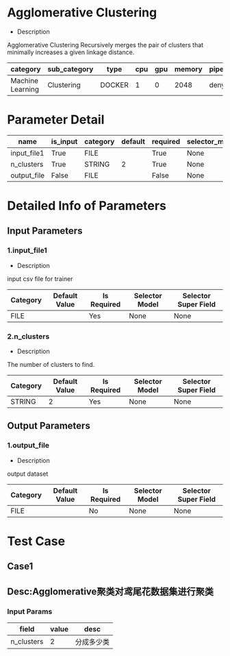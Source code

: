 # Agglomerative Clustering
+ Description

Agglomerative Clustering Recursively merges the pair of clusters that minimally increases a given linkage distance.

| category | sub_category | type | cpu | gpu | memory | pipe_status |
| --- | --- | --- | --- | --- | --- | --- |
| Machine Learning | Clustering | DOCKER | 1 | 0 | 2048 | deny |


# Parameter Detail

| name | is_input | category | default | required | selector_model |
| --- | --- | --- | --- | --- | --- |
| input_file1 | True | FILE |  | True | None |
| n_clusters | True | STRING | 2 | True | None |
| output_file | False | FILE |  | False | None |


# Detailed Info of Parameters
## Input Parameters
### 1.input_file1
+ Description

input csv file for trainer

| Category | Default Value | Is Required | Selector Model | Selector Super Field |
| --- | --- | --- | --- | --- |
| FILE |  | Yes | None | None |


### 2.n_clusters
+ Description

The number of clusters to find.

| Category | Default Value | Is Required | Selector Model | Selector Super Field |
| --- | --- | --- | --- | --- |
| STRING | 2 | Yes | None | None |


## Output Parameters
### 1.output_file
+ Description

output dataset

| Category | Default Value | Is Required | Selector Model | Selector Super Field |
| --- | --- | --- | --- | --- |
| FILE |  | No | None | None |



# Test Case
## Case1
## Desc:Agglomerative聚类对鸢尾花数据集进行聚类
### Input Params

| field | value | desc |
| --- | --- | --- |
| n_clusters | 2 | 分成多少类 |


